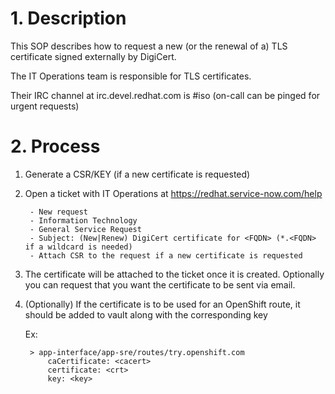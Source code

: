 # 1. Description

This SOP describes how to request a new (or the renewal of a) TLS certificate signed externally by DigiCert.

The IT Operations team is responsible for TLS certificates.

Their IRC channel at irc.devel.redhat.com is #iso (on-call can be pinged for urgent requests)

# 2. Process

1. Generate a CSR/KEY (if a new certificate is requested)
2. Open a ticket with IT Operations at https://redhat.service-now.com/help

        - New request
        - Information Technology
        - General Service Request
        - Subject: (New|Renew) DigiCert certificate for <FQDN> (*.<FQDN> if a wildcard is needed)
        - Attach CSR to the request if a new certificate is requested

3. The certificate will be attached to the ticket once it is created. Optionally you can request that you want the certificate to be sent via email.
4. (Optionally) If the certificate is to be used for an OpenShift route, it should be added to vault along with the corresponding key
    
    Ex:
        
        > app-interface/app-sre/routes/try.openshift.com
            caCertificate: <cacert>
            certificate: <crt>
            key: <key>